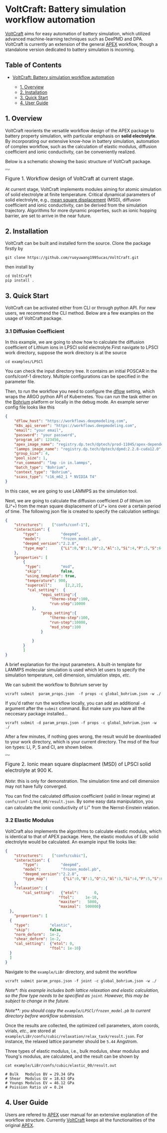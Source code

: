 # VoltCraft: Battery simulation workflow automation
[VoltCraft](https://github.com/ruoyuwang1995ucas/LAM-SSB) aims for easy automation of battery simulation, which utilized advanced machine-learning techniques such as DeePMD and DPA. VoltCraft is currently an extension of the general [APEX](https://github.com/deepmodeling/APEX) workflow, though a standalone version dedicated to battery simulation is incoming.

## Table of Contents

- [VoltCraft: Battery simulation workflow automation](#voltcraft-battery-simulation-workflow-automation)

  - [1. Overview](#1-overview)
  - [2. Installation](#2-installation)
  - [3. Quick Start](#3-quick-start)
  - [4. User Guide](#4-user-guide)


## 1. Overview
VoltCraft reorients the versatile workflow design of the APEX package to battery property simulation, with particular emphasis on **solid electrolyte**. By incorporating our extensive know-how in battery simulation, automation of complex workflow, such as the calculation of elastic modulus, diffusion coefficient and ionic conductivity, can be conveniently realized. 

Below is a schematic showing the basic structure of VoltCraft package.
 <div>
    <img src="./docs/images/schematic.png" alt="Fig1" style="zoom: 35%;">
    <p style='font-size:1.0rem; font-weight:none'>Figure 1. Workflow design of VoltCraft at current stage.</p>
</div>

At current stage, VoltCraft implements modules aiming for atomic simulation of solid electrolyte at finite temperature. Critical dynamical parameters of solid electrolyte, e.g., [mean square displacement](https://en.wikipedia.org/wiki/Mean_squared_displacement) (MSD), diffusion coefficient and ionic conductivity, can be derived from the simulation trajectory.  Algorithms for more dynamic properties, such as ionic hopping barrier, are set to arrive in the near future.

## 2. Installation
VoltCraft can be built and installed form the source. Clone the package firstly by
```shell
git clone https://github.com/ruoyuwang1995ucas/VoltCraft.git
```

then install by
```shell
cd VoltCraft
pip install .
```

## 3. Quick Start
VoltCraft can be activated either from CLI or through python API. For new users, we recommend the CLI method. Below are a few examples on the usage of VoltCraft package.

### 3.1 Diffusion Coefficient
In this example, we are going to show how to calculate the diffusion coefficient of Lithium ions in LPSCl solid electrolyte.First navigate to LPSCl work directory, suppose the work directory is at the source
```shell
cd examples/LPSCl
```

You can check the input directory tree. It contains an initial POSCAR in the confs/conf-1 directory. Multiple configurations can be specified in the parameter file.

Then, to run the workflow you need to configure the [dflow](https://github.com/dptech-corp/dflow) setting, which wraps the ARGO python API of Kubernetes. You can run the task either on the [Bohrium](https://bohrium.dp.tech/home) platform or locally in the debug mode. An example server config file looks like this
```json
{
    "dflow_host": "https://workflows.deepmodeling.com",
    "k8s_api_server": "https://workflows.deepmodeling.com",
    "email": "your email",
    "password": "your password",
    "program_id": 123456,
    "apex_image_name": "registry.dp.tech/dptech/prod-11045/apex-dependency:1.1.0",
    "lammps_image_name": "registry.dp.tech/dptech/dpmd:2.2.8-cuda12.0",
    "group_size": 4,
    "pool_size": 1,
    "run_command": "lmp -in in.lammps",
    "batch_type": "Bohrium",
    "context_type": "Bohrium",
    "scass_type": "c16_m62_1 * NVIDIA T4"
}
```
In this case, we are going to use LAMMPS as the simulation tool.

Next, we are going to calculate the diffusion coefficient $D$ of lithium ion (Li^+) from the mean square displacement of Li^+ ions over a certain period of time. The following json file is created to specify the calculation settings:

```json
{
    "structures":    ["confs/conf-1"],
    "interaction": {
        "type":          "deepmd",
        "model":         "frozen_model.pb",
        "deepmd_version":"2.2.8",
        "type_map":      {"Li":0,"B":1,"O":2,"Al":3,"Si":4,"P":5,"S":6,"Cl":7,"Ga":8,"Ge":9,"As":10,"Br":11,"Sn":12,"Sb":13,"I":14}
    },
    "properties": [
        {
         "type":         "msd",
         "skip":         false,
         "using_template": true,
         "temperature": 900,
         "supercell":      [2,2,2],
	      "cal_setting":  {
                "equi_setting":{
                    "thermo-step":100,
                    "run-step":10000
            },
                "prop_setting":{
                    "thermo-step":100,
                    "run-step":10000,
                    "msd_step":100
                }
                    
            }
        }
        ]
}
```
A brief explanation for the input parameters. A built-in template for LAMMPS molecular simulation is used which let users to specify the simulation temperature, cell dimension, simulation steps, *etc*.

We can submit the workflow to Bohrium server by 
```shell
vcraft submit  param_props.json  -f props -c global_bohrium.json -w ./ 
```
If you'd rather run the workflow locally, you can add an additional `-d` argument after the `submit` command. But make sure you have all the neccesary package installed...
```shell
vcraft submit -d param_props.json -f props -c global_bohrium.json -w ./
```

After a few minutes, if nothing goes wrong, the result would be downloaded to your work directory, which is your current directory. The msd of the four ion types: Li, P, S and Cl, are shown below.
 <div>
    <img src="./docs/images/msd.png" alt="Fig1" style="zoom: 35%;">
    <p style='font-size:1.0rem; font-weight:none'>Figure 2. Ionic mean square displacment (MSD) of LPSCl solid electrolyte at 900 K.</p>
</div>

*Note*: this is only for demonstration. The simulation time and cell dimension may not have fully converged. 

You can find the calculated diffusion coefficient (valid in linear regime) at `confs/conf-1/msd_00/result.json`. By some easy data manipulation, you can calculate the ionic conductivity of Li$^+$ from the Nernst-Einstein relation.

### 3.2 Elastic Modulus
VoltCraft also implements the algorithms to calculate elastic modulus, which is identical to that of APEX package. Here, the elastic modulus of LiBr solid electrolyte would be calculated. An example input file looks like:
```json
{
    "structures":    ["confs/cubic"],
    "interaction": {
        "type":          "deepmd",
        "model":         "frozen_model.pb",
        "deepmd_version":"2.2.8",
        "type_map":       {"Li":0,"B":1,"O":2,"Al":3,"Si":4,"P":5,"S":6,"Cl":7,"Ga":8,"Ge":9,"As":10,"Br":11,"Sn":12,"Sb":13,"I":14}
    },
    "relaxation": {
        "cal_setting":   {"etol":       0,
                        "ftol":     1e-10,
                        "maxiter":   5000,
                        "maximal":  500000}
  },
    "properties": [
  {
    "type":         "elastic",
    "skip":         false,
    "norm_deform":  1e-2,
    "shear_deform": 1e-2,
    "cal_setting":  {"etol": 0,
                    "ftol": 1e-10}
  }
  ]
}
```
Navigate to the `example/LiBr` directory, and submit the workflow
```shell
vcraft submit param_props.json -f joint -c global_bohrium.json -w ./
```
*Note\*: this example includes both lattice relaxation and elastic calculation, so the flow type needs to be specified as `joint`. However, this may be subject to change in the future.*

*Note\*\*: you should copy the `example/LPSCl/frozen_model.pb` to current directory before workflow submission.*

Once the results are collected, the optimized cell parameters, atom coords, virials, *etc.*, are stored at `example/LiBr/confs/cubic/relaxation/relax_task/result.json`. For instance, the relaxed lattice parameter should be `5.44` Angstrom. 

Three types of elastic modulus, i.e., bulk modulus, shear modulus and Young's modulus, are calculated, and the result can be shown by
```shell
cat example/LiBr/confs/cubic/elastic_00/result.out

# Bulk   Modulus BV = 29.34 GPa
# Shear  Modulus GV = 18.63 GPa
# Youngs Modulus EV = 46.12 GPa
# Poission Ratio uV = 0.24
```


## 4. User Guide
Users are refered to [APEX](https://github.com/deepmodeling/APEX) user manual for an extensive explanation of the workflow structure. Currently [VoltCraft](https://github.com/ruoyuwang1995ucas/LAM-SSB) keeps all the functionalities of the original [APEX](https://github.com/deepmodeling/APEX).



